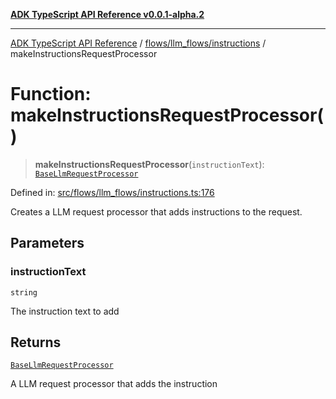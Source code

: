 [**ADK TypeScript API Reference v0.0.1-alpha.2**](../../../../README.md)

***

[ADK TypeScript API Reference](../../../../modules.md) / [flows/llm\_flows/instructions](../README.md) / makeInstructionsRequestProcessor

# Function: makeInstructionsRequestProcessor()

> **makeInstructionsRequestProcessor**(`instructionText`): [`BaseLlmRequestProcessor`](../../BaseLlmProcessor/interfaces/BaseLlmRequestProcessor.md)

Defined in: [src/flows/llm\_flows/instructions.ts:176](https://github.com/njraladdin/adk-typescript/blob/main/src/flows/llm_flows/instructions.ts#L176)

Creates a LLM request processor that adds instructions to the request.

## Parameters

### instructionText

`string`

The instruction text to add

## Returns

[`BaseLlmRequestProcessor`](../../BaseLlmProcessor/interfaces/BaseLlmRequestProcessor.md)

A LLM request processor that adds the instruction

